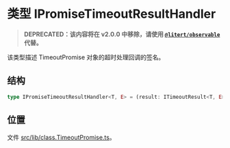 # 类型 IPromiseTimeoutResultHandler

[@litert/observable]: https://github.com/litert/observable.js

> **DEPRECATED：该内容将在 v2.0.0 中移除，请使用 [`@litert/observable`][@litert/observable] 代替。**

该类型描述 TimeoutPromise 对象的超时处理回调的签名。

## 结构

```ts
type IPromiseTimeoutResultHandler<T, E> = (result: ITimeoutResult<T, E>) => void;
```

## 位置

文件 [src/lib/class.TimeoutPromise.ts](../../../src/lib/class.TimeoutPromise.ts)。
